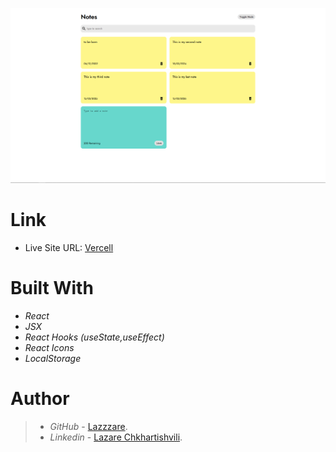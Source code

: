 ![NoteApp](src/assets/note.png)

# Link
- Live Site URL: [Vercell](https://effortless-stroopwafel-ea94fa.netlify.app/)

# Built With

- _React_
- _JSX_
- _React Hooks (useState,useEffect)_
- _React Icons_
- _LocalStorage_

# Author

> - _GitHub_ - [Lazzzare](https://github.com/Lazzzare).
> - _Linkedin_ - [Lazare Chkhartishvili](https://www.linkedin.com/in/lazare-chkhartishvili-0a6434235/).
